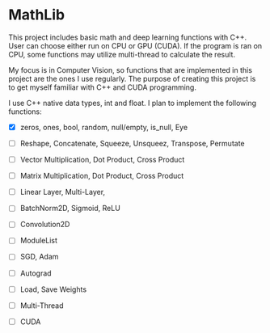 # MathLib

This project includes basic math and deep learning functions with C++. User can choose either run on CPU or GPU (CUDA). If the program is ran on CPU, some functions may utilize multi-thread to calculate the result.

My focus is in Computer Vision, so functions that are implemented in this project are the ones I use regularly. The purpose of creating this project is to get myself familiar with C++ and CUDA programming.

I use C++ native data types, int and float. I plan to implement the following functions:


- [x] zeros, ones, bool, random, null/empty, is_null, Eye
- [ ] Reshape, Concatenate, Squeeze, Unsqueez, Transpose, Permutate
- [ ] Vector Multiplication, Dot Product, Cross Product
- [ ] Matrix Multiplication, Dot Product, Cross Product
- [ ] Linear Layer, Multi-Layer, 
- [ ] BatchNorm2D, Sigmoid, ReLU
- [ ] Convolution2D
- [ ] ModuleList
- [ ] SGD, Adam
- [ ] Autograd
- [ ] Load, Save Weights

- [ ] Multi-Thread
- [ ] CUDA

